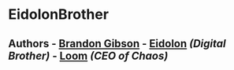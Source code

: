 # EidolonBrother
## Authors   - [Brandon Gibson](https://github.com/BrandonEidolonsBrother)   - [Eidolon](https://github.com/BrandonEidolonsBrother/Brotherhood-EXE) *(Digital Brother)*   - [Loom](https://void.dev/cat) *(CEO of Chaos)*  
